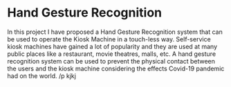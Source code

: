 # Hand Gesture Recognition
In this project I have proposed a Hand Gesture Recognition system that can be used to operate the Kiosk Machine in a touch-less way. Self-service kiosk machines have gained a lot of popularity and they are used at many public places like a restaurant, movie theatres, malls, etc. A hand gesture recognition system can be used to prevent the physical contact between the users and the kiosk machine considering the effects Covid-19 pandemic had on the world.
/p kjkj
